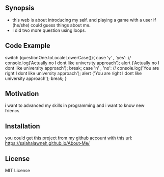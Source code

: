 ## Synopsis

- this web is about introducing my self. and playing a game with a user if (he/she) could guess things about me.
- I did two more question using loops.

## Code Example

switch (questionOne.toLocaleLowerCase()){
    case 'y' , 'yes':
    // console.log('Actually no I dont like university approach');
    alert ('Actually no I dont like university approach');
    break;
    case 'n' , 'no':
        // console.log('You are right I dont like university approach');
        alert ('You are right I dont like university approach');
        break;
}

## Motivation

i want to advanced my skills in programming and i want to know new friencs.

## Installation

you could get this project from my github account with this url: https://salahalawneh.github.io/About-Me/



## License

MIT License
